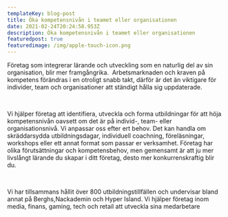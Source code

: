```yaml
---
templateKey: blog-post
title: Öka kompetensnivån i teamet eller organisationen
date: 2021-02-24T20:24:58.953Z
description: Öka kompetensnivån i teamet eller organisationen
featuredpost: true
featuredimage: /img/apple-touch-icon.png
---
```

Företag som integrerar lärande och utveckling som en naturlig del av sin organisation, blir mer framgångrika.  Arbetsmarknaden och kraven på kompetens förändras i en otroligt snabb takt, därför är det än viktigare för individer, team och organisationer att ständigt hålla sig uppdaterade.  

 

Vi hjälper företag att identifiera, utveckla och forma utbildningar för att höja kompetensnivån oavsett om det är på individ-, team- eller organisationsnivå. Vi anpassar oss efter ert behov. Det kan handla om skräddarsydda utbildningsdagar, individuell coachning, föreläsningar, workshops eller ett annat format som passar er verksamhet. Företag har olika förutsättningar och kompetensbehov, men gemensamt är att ju mer livslångt lärande du skapar i ditt företag, desto mer konkurrenskraftig blir du. 

 

Vi har tillsammans hållit över 800 utbildningstillfällen och undervisar bland annat på Berghs,Nackademin och Hyper Island. Vi hjälper företag inom media, finans, gaming, tech och retail att utveckla sina medarbetare